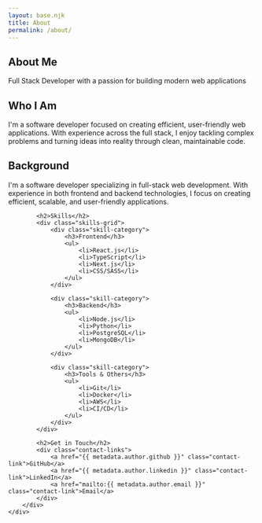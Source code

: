 ```yaml
---
layout: base.njk
title: About
permalink: /about/
---
```

<section class="hero">
    <div class="hero-content">
        <h1>About Me</h1>
        <p>Full Stack Developer with a passion for building modern web applications</p>
    </div>
</section>

<section class="page-intro">
    <div class="page-intro-content">
        <h2>Who I Am</h2>
        <p>I'm a software developer focused on creating efficient, user-friendly web applications. With experience across the full stack, I enjoy tackling complex problems and turning ideas into reality through clean, maintainable code.</p>
    </div>
</section>

<section class="about-section">
    <div class="about-container">
        <div class="about-content">
            <h2>Background</h2>
            <p>I'm a software developer specializing in full-stack web development. With experience in both frontend and backend technologies, I focus on creating efficient, scalable, and user-friendly applications.</p>
            
            <h2>Skills</h2>
            <div class="skills-grid">
                <div class="skill-category">
                    <h3>Frontend</h3>
                    <ul>
                        <li>React.js</li>
                        <li>TypeScript</li>
                        <li>Next.js</li>
                        <li>CSS/SASS</li>
                    </ul>
                </div>
                
                <div class="skill-category">
                    <h3>Backend</h3>
                    <ul>
                        <li>Node.js</li>
                        <li>Python</li>
                        <li>PostgreSQL</li>
                        <li>MongoDB</li>
                    </ul>
                </div>
                
                <div class="skill-category">
                    <h3>Tools & Others</h3>
                    <ul>
                        <li>Git</li>
                        <li>Docker</li>
                        <li>AWS</li>
                        <li>CI/CD</li>
                    </ul>
                </div>
            </div>

            <h2>Get in Touch</h2>
            <div class="contact-links">
                <a href="{{ metadata.author.github }}" class="contact-link">GitHub</a>
                <a href="{{ metadata.author.linkedin }}" class="contact-link">LinkedIn</a>
                <a href="mailto:{{ metadata.author.email }}" class="contact-link">Email</a>
            </div>
        </div>
    </div>
</section>
